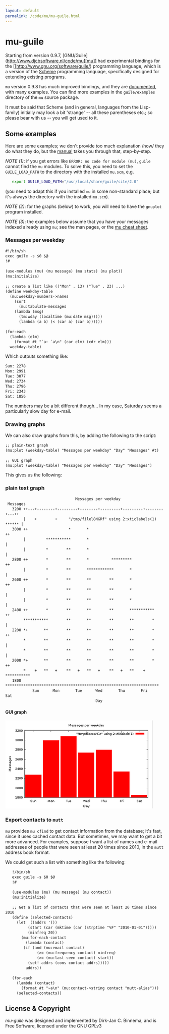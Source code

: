 ```yaml
---
layout: default
permalink: /code/mu/mu-guile.html
---
```


# mu-guile

Starting from version 0.9.7,
[GNU/Guile](http://www.djcbsoftware.nl/code/mu][mu]] had experimental
bindings for the
[[http://www.gnu.org/software/guile/) programming language, which is a version of the [Scheme](http://en.wikipedia.org/wiki/Scheme_(programming_language))
programming language, specifically designed for extending existing
programs.

`mu` version 0.9.8 has much improved bindings, and they are
[documented](file:mu-guile/index.html), with many examples. You can
find more examples in the `guile/examples` directory of the `mu`
source package.

It must be said that Scheme (and in general, languages from the Lisp-family)
initially may look a bit 'strange' -- all these parentheses etc.; so please
bear with us -- you will get used to it.

## Some examples

Here are some examples; we don't provide too much explanation /how/ they do
what they do, but the [manual](file:mu-guile/index.html) takes you through that, step-by-step.

*NOTE (1)*: if you get errors like `ERROR: no code for module (mu)`,
`guile` cannot find the `mu` modules. To solve this, you need to set
the `GUILE_LOAD_PATH` to the directory with the installed `mu.scm`,
e.g.

``` sh
   export GUILE_LOAD_PATH="/usr/local/share/guile/site/2.0"
```

(you need to adapt this if you installed `mu` in some non-standard place; but
it's always the directory with the installed `mu.scm`).

*NOTE (2)*: for the graphs (below) to work, you will need to have the `gnuplot`
program installed.

*NOTE (3)*: the examples below assume that you have your messages indexed
already using `mu`; see the man pages, or the [mu cheat sheet](http://www.djcbsoftware.nl/code/mu/cheatsheet.html).

### Messages per weekday

    #!/bin/sh
    exec guile -s $0 $@
    !#
     
    (use-modules (mu) (mu message) (mu stats) (mu plot))
    (mu:initialize)
     
    ;; create a list like (("Mon" . 13) ("Tue" . 23) ...)
    (define weekday-table
      (mu:weekday-numbers->names
        (sort
          (mu:tabulate-messages
     	(lambda (msg)
     	  (tm:wday (localtime (mu:date msg)))))
          (lambda (a b) (< (car a) (car b))))))
     
    (for-each
      (lambda (elm)
        (format #t "`a: `a\n" (car elm) (cdr elm)))
      weekday-table)

Which outputs something like:


    Sun: 2278
    Mon: 2991
    Tue: 3077
    Wed: 2734
    Thu: 2796
    Fri: 2343
    Sat: 1856

The numbers may be a bit different though... In my case, Saturday
seems a particularly slow day for e-mail.

### Drawing graphs

We can also draw graphs from this, by adding the following to the script:

    ;; plain-text graph
    (mu:plot (weekday-table) "Messages per weekday" "Day" "Messages" #t)
     
    ;; GUI graph
    (mu:plot (weekday-table) "Messages per weekday" "Day" "Messages")


This gives us the following:

### plain text graph
     
                                   Messages per weekday
     Messages
       3200 ++---+--------+---------+--------+---------+---------+--------+---++
            |    +        +     "/tmp/filel8NGRf" using 2:xticlabels(1) ****** |
       3000 ++                  *       *                                     ++
            |         ***********       *                                      |
            |         *        **       *                                      |
       2800 ++        *        **       *          *********                  ++
            |         *        **       ************       *                   |
       2600 ++        *        **       **        **       *                  ++
            |         *        **       **        **       *                   |
            |         *        **       **        **       *                   |
       2400 ++        *        **       **        **       ***********        ++
            ***********        **       **        **       **        *         |
       2200 *+       **        **       **        **       **        *        ++
            *        **        **       **        **       **        *         |
            *        **        **       **        **       **        *         |
       2000 *+       **        **       **        **       **        *        ++
            *    +   **   +    **   +   **   +    **   +   **    +   ***********
       1800 ********************************************************************
                Sun      Mon       Tue      Wed       Thu       Fri      Sat
                                            Day
#### GUI graph

<img src="graph01.png">

### Export contacts to `mutt`

`mu` provides `mu cfind` to get contact information from the database;
it's fast, since it uses cached contact data. But sometimes, we may
want to get a bit more advanced. For examples, suppose I want a list
of names and e-mail addresses of people that were seen at least 20
times since 2010, in the `mutt` address book format.

We could get such a list with something like the following:

       !/bin/sh
       exec guile -s $0 $@
       !#
        
       (use-modules (mu) (mu message) (mu contact))
       (mu:initialize)
        
       ;; Get a list of contacts that were seen at least 20 times since 2010
       (define (selected-contacts)
         (let  ((addrs '())
        	  (start (car (mktime (car (strptime "%F" "2010-01-01")))))
        	  (minfreq 20))
           (mu:for-each-contact
             (lambda (contact)
        	(if (and (mu:email contact)
        	      (>= (mu:frequency contact) minfreq)
        	      (>= (mu:last-seen contact) start))
        	  (set! addrs (cons contact addrs)))))
             addrs))
        
       (for-each
         (lambda (contact)
           (format #t "~a\n" (mu:contact->string contact "mutt-alias")))
         (selected-contacts))


## License & Copyright

*mu-guile* was designed and implemented by Dirk-Jan C. Binnema, and is
Free Software, licensed under the GNU GPLv3

